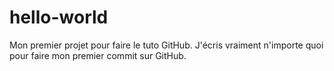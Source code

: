 # hello-world
Mon premier projet pour faire le tuto GitHub.
J'écris vraiment n'importe quoi pour faire mon premier commit sur GitHub.
